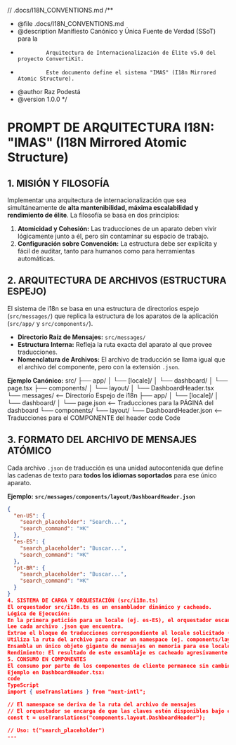 // .docs/I18N_CONVENTIONS.md
/**
 * @file .docs/I18N_CONVENTIONS.md
 * @description Manifiesto Canónico y Única Fuente de Verdad (SSoT) para la
 *              Arquitectura de Internacionalización de Élite v5.0 del proyecto ConvertiKit.
 *              Este documento define el sistema "IMAS" (I18n Mirrored Atomic Structure).
 * @author Raz Podestá
 * @version 1.0.0
 */

# PROMPT DE ARQUITECTURA I18N: "IMAS" (I18N Mirrored Atomic Structure)

## 1. MISIÓN Y FILOSOFÍA

Implementar una arquitectura de internacionalización que sea simultáneamente de **alta mantenibilidad, máxima escalabilidad y rendimiento de élite**. La filosofía se basa en dos principios:

1.  **Atomicidad y Cohesión:** Las traducciones de un aparato deben vivir lógicamente junto a él, pero sin contaminar su espacio de trabajo.
2.  **Configuración sobre Convención:** La estructura debe ser explícita y fácil de auditar, tanto para humanos como para herramientas automáticas.

## 2. ARQUITECTURA DE ARCHIVOS (ESTRUCTURA ESPEJO)

El sistema de i18n se basa en una estructura de directorios espejo (`src/messages/`) que replica la estructura de los aparatos de la aplicación (`src/app/` y `src/components/`).

-   **Directorio Raíz de Mensajes:** `src/messages/`
-   **Estructura Interna:** Refleja la ruta exacta del aparato al que provee traducciones.
-   **Nomenclatura de Archivos:** El archivo de traducción se llama igual que el archivo del componente, pero con la extensión `.json`.

**Ejemplo Canónico:**
src/
├── app/
│ └── [locale]/
│ └── dashboard/
│ └── page.tsx
├── components/
│ └── layout/
│ └── DashboardHeader.tsx
└── messages/ <-- Directorio Espejo de i18n
├── app/
│ └── [locale]/
│ └── dashboard/
│ └── page.json <-- Traducciones para la PÁGINA del dashboard
└── components/
└── layout/
└── DashboardHeader.json <-- Traducciones para el COMPONENTE del header
code
Code
## 3. FORMATO DEL ARCHIVO DE MENSAJES ATÓMICO

Cada archivo `.json` de traducción es una unidad autocontenida que define las cadenas de texto para **todos los idiomas soportados** para ese único aparato.

**Ejemplo: `src/messages/components/layout/DashboardHeader.json`**

```json
{
  "en-US": {
    "search_placeholder": "Search...",
    "search_command": "⌘K"
  },
  "es-ES": {
    "search_placeholder": "Buscar...",
    "search_command": "⌘K"
  },
  "pt-BR": {
    "search_placeholder": "Buscar...",
    "search_command": "⌘K"
  }
}
4. SISTEMA DE CARGA Y ORQUESTACIÓN (src/i18n.ts)
El orquestador src/i18n.ts es un ensamblador dinámico y cacheado.
Lógica de Ejecución:
En la primera petición para un locale (ej. es-ES), el orquestador escanea recursivamente el directorio src/messages/.
Lee cada archivo .json que encuentra.
Extrae el bloque de traducciones correspondiente al locale solicitado (el bloque "es-ES": {...}).
Utiliza la ruta del archivo para crear un namespace (ej. components/layout/DashboardHeader.json -> components.layout.DashboardHeader).
Ensambla un único objeto gigante de mensajes en memoria para ese locale.
Rendimiento: El resultado de este ensamblaje es cacheado agresivamente con unstable_cache de Next.js, por lo que el escaneo de archivos solo ocurre una vez por build/revalidación.
5. CONSUMO EN COMPONENTES
El consumo por parte de los componentes de cliente permanece sin cambios, utilizando el hook useTranslations. El namespace pasado al hook ahora se deriva de la ruta del archivo de mensajes.
Ejemplo en DashboardHeader.tsx:
code
TypeScript
import { useTranslations } from "next-intl";

// El namespace se deriva de la ruta del archivo de mensajes
// El orquestador se encarga de que las claves estén disponibles bajo este namespace
const t = useTranslations("components.layout.DashboardHeader");

// Uso: t("search_placeholder")
---
